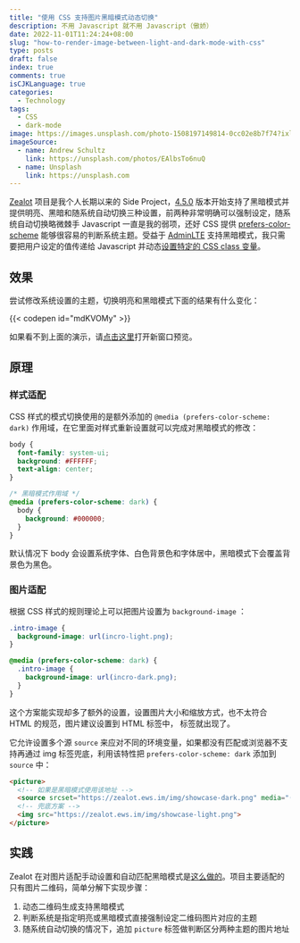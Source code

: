 ```yaml
---
title: "使用 CSS 支持图片黑暗模式动态切换"
description: 不用 Javascript 就不用 Javascript（傲娇）
date: 2022-11-01T11:24:24+08:00
slug: "how-to-render-image-between-light-and-dark-mode-with-css"
type: posts
draft: false
index: true
comments: true
isCJKLanguage: true
categories:
  - Technology
tags:
  - CSS
  - dark-mode
image: https://images.unsplash.com/photo-1508197149814-0cc02e8b7f74?ixlib=rb-4.0.3&ixid=MnwxMjA3fDB8MHxwaG90by1wYWdlfHx8fGVufDB8fHx8&auto=format&fit=crop&w=4095&q=80
imageSource:
  - name: Andrew Schultz
    link: https://unsplash.com/photos/EAlbsTo6nuQ
  - name: Unsplash
    link: https://unsplash.com
---
```


[Zealot](https://github.com/tryzealot/zealot) 项目是我个人长期以来的 Side Project，[4.5.0](https://zealot.ews.im/zh-Hans/docs/user-guide/changelog#450-2022-08-19) 版本开始支持了黑暗模式并提供明亮、黑暗和随系统自动切换三种设置，前两种非常明确可以强制设定，随系统自动切换略微棘手 Javascript 一直是我的弱项，还好 CSS 提供 [prefers-color-scheme](https://developer.mozilla.org/en-US/docs/Web/CSS/@media/prefers-color-scheme) 能够很容易的判断系统主题。受益于 [AdminLTE](https://github.com/ColorlibHQ/AdminLTE/releases/tag/v3.2.0) 支持黑暗模式，我只需要把用户设定的值传递给 Javascript 并动态[设置特定的 CSS class 变量](https://github.com/tryzealot/zealot/blob/4.5.0/app/javascript/controllers/global_controller.js#L26-L37)。

## 效果

尝试修改系统设置的主题，切换明亮和黑暗模式下面的结果有什么变化：

{{< codepen id="mdKVOMy" >}}

如果看不到上面的演示，请[点击这里](https://codepen.io/icyleaf/pen/mdKVOMy)打开新窗口预览。

## 原理

### 样式适配

CSS 样式的模式切换使用的是额外添加的 `@media (prefers-color-scheme: dark)` 作用域，在它里面对样式重新设置就可以完成对黑暗模式的修改：

```css
body {
  font-family: system-ui;
  background: #FFFFFF;
  text-align: center;
}

/* 黑暗模式作用域 */
@media (prefers-color-scheme: dark) {
  body {
    background: #000000;
  }
}
```

默认情况下 body 会设置系统字体、白色背景色和字体居中，黑暗模式下会覆盖背景色为黑色。

### 图片适配

根据 CSS 样式的规则理论上可以把图片设置为 `background-image` ：

```css
.intro-image {
  background-image: url(incro-light.png);
}

@media (prefers-color-scheme: dark) {
  .intro-image {
    background-image: url(incro-dark.png);
  }
}
```

这个方案能实现却多了额外的设置，设置图片大小和缩放方式，也不太符合 HTML 的规范，图片建议设置到 HTML 标签中，[<picture>](https://developer.mozilla.org/en-US/docs/Web/HTML/Element/picture) 标签就出现了。

它允许设置多个源 `source` 来应对不同的环境变量，如果都没有匹配或浏览器不支持再通过 img 标签兜底，利用该特性把 `prefers-color-scheme: dark` 添加到 `source` 中：

```html
<picture>
  <!-- 如果是黑暗模式使用该地址 -->
  <source srcset="https://zealot.ews.im/img/showcase-dark.png" media="(prefers-color-scheme: dark)">
  <!-- 兜底方案 -->
  <img src="https://zealot.ews.im/img/showcase-light.png">
</picture>
```

## 实践

Zealot 在对图片适配手动设置和自动匹配黑暗模式是[这么做的](https://github.com/tryzealot/zealot/commit/b48573ce439c07be2eed305a4aac91f4475c2b27)。项目主要适配的只有图片二维码，简单分解下实现步骤：

1. 动态二维码生成支持黑暗模式
1. 判断系统是指定明亮或黑暗模式直接强制设定二维码图片对应的主题
1. 随系统自动切换的情况下，追加 `picture` 标签做判断区分两种主题的图片地址
